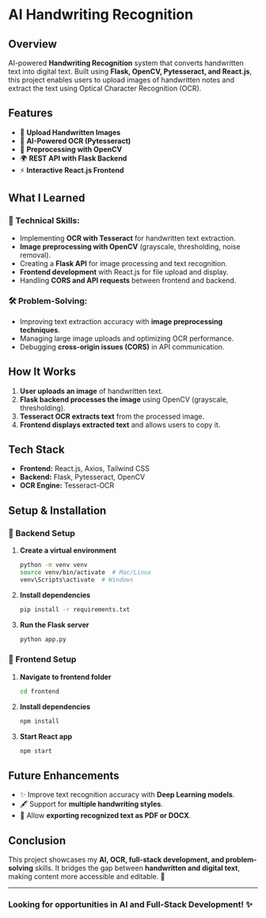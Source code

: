 # AI Handwriting Recognition

## Overview

AI-powered **Handwriting Recognition** system that converts handwritten text into digital text. Built using **Flask, OpenCV, Pytesseract, and React.js**, this project enables users to upload images of handwritten notes and extract the text using Optical Character Recognition (OCR).

## Features
- 📄 **Upload Handwritten Images**
- 🧠 **AI-Powered OCR (Pytesseract)**
- 🎨 **Preprocessing with OpenCV**
- 🌍 **REST API with Flask Backend**
- ⚡ **Interactive React.js Frontend**

## What I Learned
### 🔹 Technical Skills:
- Implementing **OCR with Tesseract** for handwritten text extraction.
- **Image preprocessing with OpenCV** (grayscale, thresholding, noise removal).
- Creating a **Flask API** for image processing and text recognition.
- **Frontend development** with React.js for file upload and display.
- Handling **CORS and API requests** between frontend and backend.

### 🛠 Problem-Solving:
- Improving text extraction accuracy with **image preprocessing techniques**.
- Managing large image uploads and optimizing OCR performance.
- Debugging **cross-origin issues (CORS)** in API communication.

## How It Works
1. **User uploads an image** of handwritten text.
2. **Flask backend processes the image** using OpenCV (grayscale, thresholding).
3. **Tesseract OCR extracts text** from the processed image.
4. **Frontend displays extracted text** and allows users to copy it.

## Tech Stack
- **Frontend:** React.js, Axios, Tailwind CSS
- **Backend:** Flask, Pytesseract, OpenCV
- **OCR Engine:** Tesseract-OCR

## Setup & Installation

### 🔹 Backend Setup
1. **Create a virtual environment**
   ```bash
   python -m venv venv
   source venv/bin/activate  # Mac/Linux
   venv\Scripts\activate  # Windows
   ```
2. **Install dependencies**
   ```bash
   pip install -r requirements.txt
   ```
3. **Run the Flask server**
   ```bash
   python app.py
   ```

### 🔹 Frontend Setup
1. **Navigate to frontend folder**
   ```bash
   cd frontend
   ```
2. **Install dependencies**
   ```bash
   npm install
   ```
3. **Start React app**
   ```bash
   npm start
   ```

## Future Enhancements
- ✨ Improve text recognition accuracy with **Deep Learning models**.
- 🖋 Support for **multiple handwriting styles**.
- 📜 Allow **exporting recognized text as PDF or DOCX**.

## Conclusion
This project showcases my **AI, OCR, full-stack development, and problem-solving** skills. It bridges the gap between **handwritten and digital text**, making content more accessible and editable. 🚀

---
### Looking for opportunities in AI and Full-Stack Development! ✨

